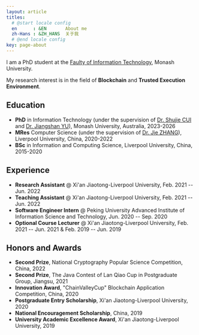 ```yaml
---
layout: article
titles:
  # @start locale config
  en      : &EN       About me
  zh-Hans : &ZH_HANS  关于我
  # @end locale config
key: page-about
---
```


I am a PhD student  at the [Faulty of Information Technology](https://www.monash.edu/it), Monash University.

My research interest is in the field of **Blockchain** and **Trusted Execution Environment**. 

## Education

- **PhD** in Information Technology (under the supervision of [Dr. Shujie CUI](https://shujiecui.github.io/) and [Dr. Jiangshan YU](https://www.jiangshanyu.com/)), Monash University, Australia, 2023-2026
- **MRes** Computer Science (under the supervision of [Dr. Jie ZHANG](https://www.xjtlu.edu.cn/en/departments/academic-departments/communications-and-networking/staff/jie-zhang01)), Liverpool University, China, 2020-2022
- **BSc** in Information and Computing Science, Liverpool University, China, 2015-2020

## Experience

- **Research Assistant** @ Xi'an Jiaotong-Liverpool University, Feb. 2021 -- Jun. 2022
- **Teaching Assistant** @ Xi'an Jiaotong-Liverpool University, Feb. 2021 -- Jun. 2022
- **Software Engineer Intern** @ Peking University Advanced Institute of Information Science and Technology, Jun. 2020 -- Sep. 2020
- **Optional Course Lecturer** @ Xi'an Jiaotong-Liverpool University, Feb. 2021 -- Jun. 2021 & Feb. 2019 -- Jun. 2019

## Honors and Awards

- **Second Prize**, National Cryptography Popular Science Competition, China, 2022
- **Second Prize**, The Java Contest of Lan Qiao Cup in Postgraduate Group, Jiangsu, 2021
- **Innovation Award**, "ChainValleyCup" Blockchain Application Competition, China, 2020
- **Postgraduate Entry Scholarship**, Xi'an Jiaotong-Liverpool University, 2020
- **National Encouragement Scholarship**, China, 2019
- **University Academic Excellence Award**, Xi'an Jiaotong-Liverpool University, 2019

